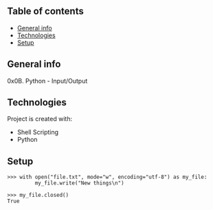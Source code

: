 ## Table of contents
* [General info](#general-info)
* [Technologies](#technologies)
* [Setup](#setup)

## General info
0x0B. Python - Input/Output

## Technologies
Project is created with:
* Shell Scripting
* Python

## Setup
```
>>> with open("file.txt", mode="w", encoding="utf-8") as my_file:
    	 my_file.write("New things\n")

>>> my_file.closed()
True
```